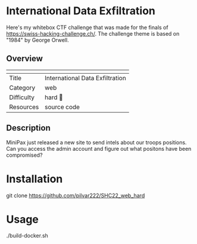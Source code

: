 # International Data Exfiltration
Here's my whitebox CTF challenge that was made for the finals of https://swiss-hacking-challenge.ch/. The challenge theme is based on "1984" by George Orwell.

## Overview

| <!-- -->      | <!-- -->                        |
| ------------- | ------------------------------- |
| Title         | International Data Exfiltration |
| Category      | web                             |
| Difficulty    | hard :red_circle:               |
| Resources     | source code                     |

## Description

MiniPax just released a new site to send intels about our troops positions.
Can you access the admin account and figure out what positons have been compromised?

# Installation

git clone https://github.com/pilvar222/SHC22_web_hard

# Usage

./build-docker.sh

